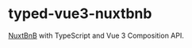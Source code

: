 # typed-vue3-nuxtbnb

[NuxtBnB](https://github.com/MasteringNuxt/NuxtBnB) with TypeScript and Vue 3 Composition API.
